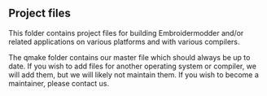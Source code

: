 Project files
-------------

This folder contains project files for building Embroidermodder and/or related
applications on various platforms and with various compilers.

The qmake folder contains our master file which should always be up to date. If you
wish to add files for another operating system or compiler, we will add them, but
we will likely not maintain them. If you wish to become a maintainer, please contact us.
